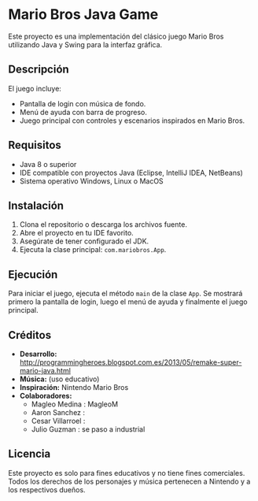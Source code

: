 # Mario Bros Java Game

Este proyecto es una implementación del clásico juego Mario Bros utilizando Java y Swing para la interfaz gráfica.

## Descripción

El juego incluye:
- Pantalla de login con música de fondo.
- Menú de ayuda con barra de progreso.
- Juego principal con controles y escenarios inspirados en Mario Bros.

## Requisitos

- Java 8 o superior
- IDE compatible con proyectos Java (Eclipse, IntelliJ IDEA, NetBeans)
- Sistema operativo Windows, Linux o MacOS

## Instalación

1. Clona el repositorio o descarga los archivos fuente.
2. Abre el proyecto en tu IDE favorito.
3. Asegúrate de tener configurado el JDK.
4. Ejecuta la clase principal: `com.mariobros.App`.

## Ejecución

Para iniciar el juego, ejecuta el método `main` de la clase `App`. Se mostrará primero la pantalla de login, luego el menú de ayuda y finalmente el juego principal.

## Créditos

- **Desarrollo:** 
http://programmingheroes.blogspot.com.es/2013/05/remake-super-mario-java.html
- **Música:** 
(uso educativo)
- **Inspiración:** 
Nintendo Mario Bros
- **Colaboradores:** 
    - Magleo Medina : MagleoM
    - Aaron Sanchez : 
    - Cesar Villarroel : 
    - Julio Guzman : se paso a industrial 

## Licencia

Este proyecto es solo para fines educativos y no tiene fines comerciales. Todos los derechos de los personajes y música pertenecen a Nintendo y a los respectivos dueños.
